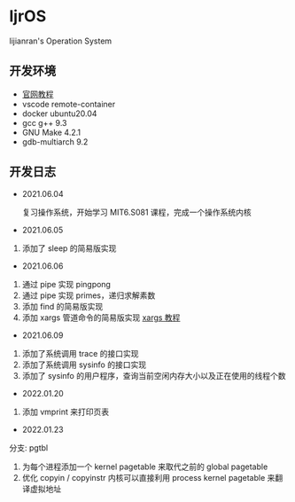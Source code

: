 # ljrOS

lijianran's Operation System

## 开发环境

- [官网教程](https://pdos.csail.mit.edu/6.S081/2020/tools.html) 
- vscode remote-container
- docker ubuntu20.04
- gcc g++ 9.3
- GNU Make 4.2.1
- gdb-multiarch 9.2

## 开发日志

- 2021.06.04

    复习操作系统，开始学习 MIT6.S081 课程，完成一个操作系统内核

- 2021.06.05

1. 添加了 sleep 的简易版实现

- 2021.06.06

1. 通过 pipe 实现 pingpong
2. 通过 pipe 实现 primes，递归求解素数
3. 添加 find 的简易版实现
4. 添加 xargs 管道命令的简易版实现 [xargs 教程](http://www.ruanyifeng.com/blog/2019/08/xargs-tutorial.html) 

- 2021.06.09

1. 添加了系统调用 trace 的接口实现
2. 添加了系统调用 sysinfo 的接口实现
3. 添加了 sysinfo 的用户程序，查询当前空闲内存大小以及正在使用的线程个数

- 2022.01.20

1. 添加 vmprint 来打印页表

- 2022.01.23

分支: pgtbl

1. 为每个进程添加一个 kernel pagetable 来取代之前的 global pagetable
2. 优化 copyin / copyinstr 内核可以直接利用 process kernel pagetable 来翻译虚拟地址